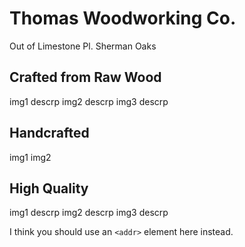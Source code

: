 # Thomas Woodworking Co.
 Out of Limestone Pl. Sherman Oaks

## Crafted from Raw Wood
img1
descrp
img2
descrp
img3
descrp

## Handcrafted 
img1
img2

## High Quality
img1 
descrp
img2 
descrp
img3
descrp

I think you should use an
`<addr>` element here instead.
